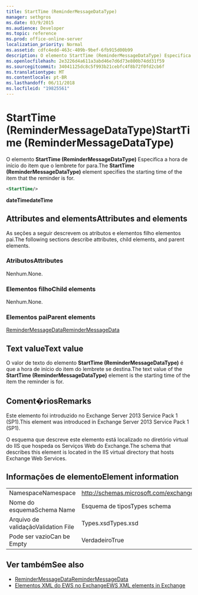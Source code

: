 ```yaml
---
title: StartTime (ReminderMessageDataType)
manager: sethgros
ms.date: 03/9/2015
ms.audience: Developer
ms.topic: reference
ms.prod: office-online-server
localization_priority: Normal
ms.assetid: cdfc4edd-463c-409b-9bef-6fb915d00b99
description: O elemento StartTime (ReminderMessageDataType) Especifica a hora de início do item que o lembrete for para.
ms.openlocfilehash: 2e3226d4a611a3abd46e7d6d73e800b74dd31f59
ms.sourcegitcommit: 34041125dc8c5f993b21cebfc4f8b72f0fd2cb6f
ms.translationtype: MT
ms.contentlocale: pt-BR
ms.lasthandoff: 06/11/2018
ms.locfileid: "19825561"
---
```

# <a name="starttime-remindermessagedatatype"></a><span data-ttu-id="d8920-103">StartTime (ReminderMessageDataType)</span><span class="sxs-lookup"><span data-stu-id="d8920-103">StartTime (ReminderMessageDataType)</span></span>

<span data-ttu-id="d8920-104">O elemento **StartTime (ReminderMessageDataType)** Especifica a hora de início do item que o lembrete for para.</span><span class="sxs-lookup"><span data-stu-id="d8920-104">The **StartTime (ReminderMessageDataType)** element specifies the starting time of the item that the reminder is for.</span></span> 
  
```XML
<StartTime/>
```

<span data-ttu-id="d8920-105">**dateTime**</span><span class="sxs-lookup"><span data-stu-id="d8920-105">**dateTime**</span></span>

## <a name="attributes-and-elements"></a><span data-ttu-id="d8920-106">Attributes and elements</span><span class="sxs-lookup"><span data-stu-id="d8920-106">Attributes and elements</span></span>

<span data-ttu-id="d8920-107">As seções a seguir descrevem os atributos e elementos filho elementos pai.</span><span class="sxs-lookup"><span data-stu-id="d8920-107">The following sections describe attributes, child elements, and parent elements.</span></span>
  
### <a name="attributes"></a><span data-ttu-id="d8920-108">Atributos</span><span class="sxs-lookup"><span data-stu-id="d8920-108">Attributes</span></span>

<span data-ttu-id="d8920-109">Nenhum.</span><span class="sxs-lookup"><span data-stu-id="d8920-109">None.</span></span>
  
### <a name="child-elements"></a><span data-ttu-id="d8920-110">Elementos filho</span><span class="sxs-lookup"><span data-stu-id="d8920-110">Child elements</span></span>

<span data-ttu-id="d8920-111">Nenhum.</span><span class="sxs-lookup"><span data-stu-id="d8920-111">None.</span></span>
  
### <a name="parent-elements"></a><span data-ttu-id="d8920-112">Elementos pai</span><span class="sxs-lookup"><span data-stu-id="d8920-112">Parent elements</span></span>

[<span data-ttu-id="d8920-113">ReminderMessageData</span><span class="sxs-lookup"><span data-stu-id="d8920-113">ReminderMessageData</span></span>](remindermessagedata.md)
  
## <a name="text-value"></a><span data-ttu-id="d8920-114">Text value</span><span class="sxs-lookup"><span data-stu-id="d8920-114">Text value</span></span>

<span data-ttu-id="d8920-115">O valor de texto do elemento **StartTime (ReminderMessageDataType)** é que a hora de início do item do lembrete se destina.</span><span class="sxs-lookup"><span data-stu-id="d8920-115">The text value of the **StartTime (ReminderMessageDataType)** element is the starting time of the item the reminder is for.</span></span> 
  
## <a name="remarks"></a><span data-ttu-id="d8920-116">Coment�rios</span><span class="sxs-lookup"><span data-stu-id="d8920-116">Remarks</span></span>

<span data-ttu-id="d8920-117">Este elemento foi introduzido no Exchange Server 2013 Service Pack 1 (SP1).</span><span class="sxs-lookup"><span data-stu-id="d8920-117">This element was introduced in Exchange Server 2013 Service Pack 1 (SP1).</span></span>
  
<span data-ttu-id="d8920-118">O esquema que descreve este elemento está localizado no diretório virtual do IIS que hospeda os Serviços Web do Exchange.</span><span class="sxs-lookup"><span data-stu-id="d8920-118">The schema that describes this element is located in the IIS virtual directory that hosts Exchange Web Services.</span></span>
  
## <a name="element-information"></a><span data-ttu-id="d8920-119">Informações de elemento</span><span class="sxs-lookup"><span data-stu-id="d8920-119">Element information</span></span>

|||
|:-----|:-----|
|<span data-ttu-id="d8920-120">Namespace</span><span class="sxs-lookup"><span data-stu-id="d8920-120">Namespace</span></span>  <br/> |http://schemas.microsoft.com/exchange/services/2006/types  <br/> |
|<span data-ttu-id="d8920-121">Nome do esquema</span><span class="sxs-lookup"><span data-stu-id="d8920-121">Schema Name</span></span>  <br/> |<span data-ttu-id="d8920-122">Esquema de tipos</span><span class="sxs-lookup"><span data-stu-id="d8920-122">Types schema</span></span>  <br/> |
|<span data-ttu-id="d8920-123">Arquivo de validação</span><span class="sxs-lookup"><span data-stu-id="d8920-123">Validation File</span></span>  <br/> |<span data-ttu-id="d8920-124">Types.xsd</span><span class="sxs-lookup"><span data-stu-id="d8920-124">Types.xsd</span></span>  <br/> |
|<span data-ttu-id="d8920-125">Pode ser vazio</span><span class="sxs-lookup"><span data-stu-id="d8920-125">Can be Empty</span></span>  <br/> |<span data-ttu-id="d8920-126">Verdadeiro</span><span class="sxs-lookup"><span data-stu-id="d8920-126">True</span></span>  <br/> |
   
## <a name="see-also"></a><span data-ttu-id="d8920-127">Ver também</span><span class="sxs-lookup"><span data-stu-id="d8920-127">See also</span></span>

- [<span data-ttu-id="d8920-128">ReminderMessageData</span><span class="sxs-lookup"><span data-stu-id="d8920-128">ReminderMessageData</span></span>](remindermessagedata.md)
- [<span data-ttu-id="d8920-129">Elementos XML do EWS no Exchange</span><span class="sxs-lookup"><span data-stu-id="d8920-129">EWS XML elements in Exchange</span></span>](ews-xml-elements-in-exchange.md)

